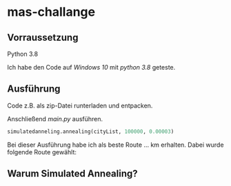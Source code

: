 # mas-challange

## Vorraussetzung

Python 3.8

Ich habe den Code auf *Windows 10* mit *python 3.8* geteste.

## Ausführung

Code z.B. als zip-Datei runterladen und entpacken.

Anschließend *main.py* ausführen.

```python
simulatedanneling.annealing(cityList, 100000, 0.00003)
```
Bei dieser Ausführung habe ich als beste Route ... km erhalten.
Dabei wurde folgende Route gewählt:


## Warum Simulated Annealing?
